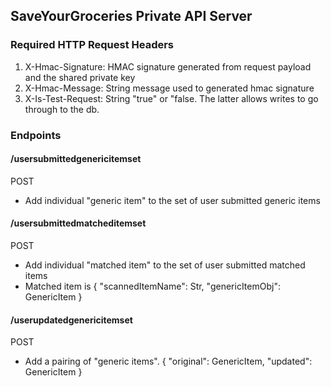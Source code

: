 ## SaveYourGroceries Private API Server

### Required HTTP Request Headers 
1. X-Hmac-Signature: HMAC signature generated from request payload and the shared private key 
2. X-Hmac-Message: String message used to generated hmac signature
3. X-Is-Test-Request: String "true" or "false. The latter allows writes to go through to the db.

### Endpoints
#### /usersubmittedgenericitemset
POST
- Add individual "generic item" to the set of user submitted generic items 
#### /usersubmittedmatcheditemset
POST
- Add individual "matched item" to the set of user submitted matched items 
- Matched item is 
{
    "scannedItemName": Str,
    "genericItemObj": GenericItem 
}
#### /userupdatedgenericitemset
POST 
- Add a pairing of "generic items". 
{
    "original": GenericItem,
    "updated": GenericItem 
}
